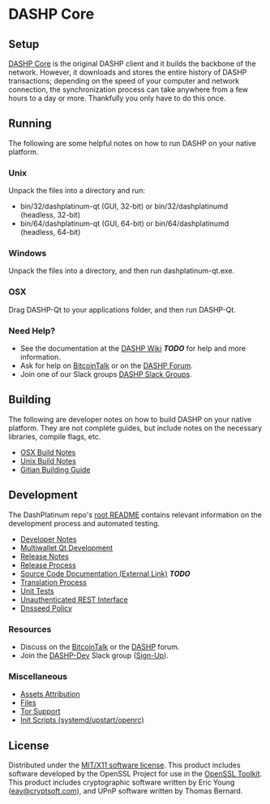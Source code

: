 DASHP Core
=====================

Setup
---------------------
[DASHP Core](http://dashplatinum.sh/wallet) is the original DASHP client and it builds the backbone of the network. However, it downloads and stores the entire history of DASHP transactions; depending on the speed of your computer and network connection, the synchronization process can take anywhere from a few hours to a day or more. Thankfully you only have to do this once.

Running
---------------------
The following are some helpful notes on how to run DASHP on your native platform.

### Unix

Unpack the files into a directory and run:

- bin/32/dashplatinum-qt (GUI, 32-bit) or bin/32/dashplatinumd (headless, 32-bit)
- bin/64/dashplatinum-qt (GUI, 64-bit) or bin/64/dashplatinumd (headless, 64-bit)

### Windows

Unpack the files into a directory, and then run dashplatinum-qt.exe.

### OSX

Drag DASHP-Qt to your applications folder, and then run DASHP-Qt.

### Need Help?

* See the documentation at the [DASHP Wiki](https://en.bitcoin.it/wiki/Main_Page) ***TODO***
for help and more information.
* Ask for help on [BitcoinTalk](https://bitcointalk.org/index.php?topic=1262920.0) or on the [DASHP Forum](http://forum.dashplatinum.sh/).
* Join one of our Slack groups [DASHP Slack Groups](https://dashplatinum.sh/slack-logins/).

Building
---------------------
The following are developer notes on how to build DASHP on your native platform. They are not complete guides, but include notes on the necessary libraries, compile flags, etc.

- [OSX Build Notes](build-osx.md)
- [Unix Build Notes](build-unix.md)
- [Gitian Building Guide](gitian-building.md)

Development
---------------------
The DashPlatinum repo's [root README](https://github.com/DASHP-Project/DASHP/blob/master/README.md) contains relevant information on the development process and automated testing.

- [Developer Notes](developer-notes.md)
- [Multiwallet Qt Development](multiwallet-qt.md)
- [Release Notes](release-notes.md)
- [Release Process](release-process.md)
- [Source Code Documentation (External Link)](https://dev.visucore.com/bitcoin/doxygen/) ***TODO***
- [Translation Process](translation_process.md)
- [Unit Tests](unit-tests.md)
- [Unauthenticated REST Interface](REST-interface.md)
- [Dnsseed Policy](dnsseed-policy.md)

### Resources

* Discuss on the [BitcoinTalk](https://bitcointalk.org/index.php?topic=1262920.0) or the [DASHP](http://forum.dashplatinum.sh/) forum.
* Join the [DASHP-Dev](https://dashplatinum-dev.slack.com/) Slack group ([Sign-Up](https://dashplatinum-dev.herokuapp.com/)).

### Miscellaneous
- [Assets Attribution](assets-attribution.md)
- [Files](files.md)
- [Tor Support](tor.md)
- [Init Scripts (systemd/upstart/openrc)](init.md)

License
---------------------
Distributed under the [MIT/X11 software license](http://www.opensource.org/licenses/mit-license.php).
This product includes software developed by the OpenSSL Project for use in the [OpenSSL Toolkit](https://www.openssl.org/). This product includes
cryptographic software written by Eric Young ([eay@cryptsoft.com](mailto:eay@cryptsoft.com)), and UPnP software written by Thomas Bernard.
